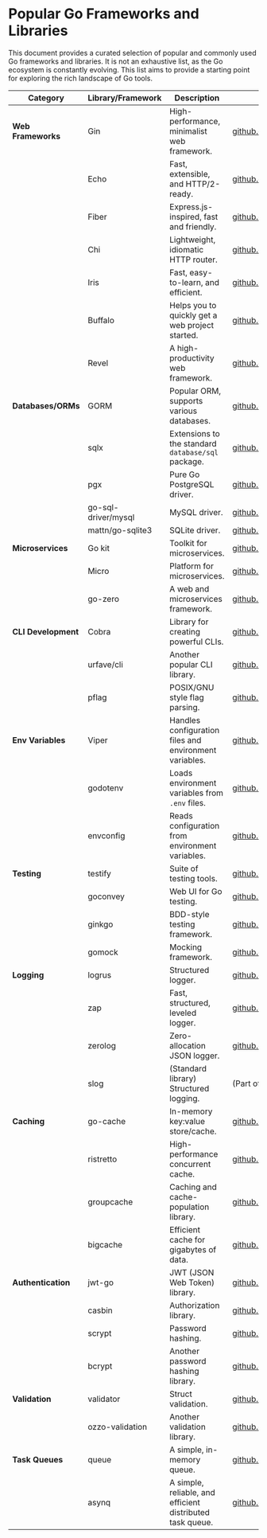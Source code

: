 # Popular Go Frameworks and Libraries

This document provides a curated selection of popular and commonly used Go frameworks and libraries. It is not an exhaustive list, as the Go ecosystem is constantly evolving. This list aims to provide a starting point for exploring the rich landscape of Go tools.

| Category            | Library/Framework   | Description                                               | Repository                                                                   |
|---------------------|---------------------|-----------------------------------------------------------|------------------------------------------------------------------------------|
| **Web Frameworks**  | Gin                 | High-performance, minimalist web framework.               | [github.com/gin-gonic/gin](github.com/gin-gonic/gin)                         |
|                     | Echo                | Fast, extensible, and HTTP/2-ready.                       | [github.com/labstack/echo](github.com/labstack/echo)                         |
|                     | Fiber               | Express.js-inspired, fast and friendly.                   | [github.com/gofiber/fiber](github.com/gofiber/fiber)                         |
|                     | Chi                 | Lightweight, idiomatic HTTP router.                       | [github.com/go-chi/chi](github.com/go-chi/chi)                               |
|                     | Iris                | Fast, easy-to-learn, and efficient.                       | [github.com/kataras/iris](github.com/kataras/iris)                           |
|                     | Buffalo             | Helps you to quickly get a web project started.           | [github.com/gobuffalo/buffalo](github.com/gobuffalo/buffalo)                 |
|                     | Revel               | A high-productivity web framework.                        | [github.com/revel/revel](github.com/revel/revel)                             |
| **Databases/ORMs**  | GORM                | Popular ORM, supports various databases.                  | [github.com/go-gorm/gorm](github.com/go-gorm/gorm)                           |
|                     | sqlx                | Extensions to the standard `database/sql` package.        | [github.com/jmoiron/sqlx](github.com/jmoiron/sqlx)                           |
|                     | pgx                 | Pure Go PostgreSQL driver.                                | [github.com/jackc/pgx](github.com/jackc/pgx)                                 |
|                     | go-sql-driver/mysql | MySQL driver.                                             | [github.com/go-sql-driver/mysql](github.com/go-sql-driver/mysql)             |
|                     | mattn/go-sqlite3    | SQLite driver.                                            | [github.com/mattn/go-sqlite3](github.com/mattn/go-sqlite3)                   |
| **Microservices**   | Go kit              | Toolkit for microservices.                                | [github.com/go-kit/kit](github.com/go-kit/kit)                               |
|                     | Micro               | Platform for microservices.                               | [github.com/micro/micro](github.com/micro/micro)                             |
|                     | go-zero             | A web and microservices framework.                        | [github.com/zeromicro/go-zero](github.com/zeromicro/go-zero)                 |
| **CLI Development** | Cobra               | Library for creating powerful CLIs.                       | [github.com/spf13/cobra](github.com/spf13/cobra)                             |
|                     | urfave/cli          | Another popular CLI library.                              | [github.com/urfave/cli](github.com/urfave/cli)                               |
|                     | pflag               | POSIX/GNU style flag parsing.                             | [github.com/spf13/pflag](github.com/spf13/pflag)                             |
| **Env Variables**   | Viper               | Handles configuration files and environment variables.    | [github.com/spf13/viper](github.com/spf13/viper)                             |
|                     | godotenv            | Loads environment variables from `.env` files.            | [github.com/joho/godotenv](github.com/joho/godotenv)                         |
|                     | envconfig           | Reads configuration from environment variables.           | [github.com/kelseyhightower/envconfig](github.com/kelseyhightower/envconfig) |
| **Testing**         | testify             | Suite of testing tools.                                   | [github.com/stretchr/testify](github.com/stretchr/testify)                   |
|                     | goconvey            | Web UI for Go testing.                                    | [github.com/smartystreets/goconvey](github.com/smartystreets/goconvey)       |
|                     | ginkgo              | BDD-style testing framework.                              | [github.com/onsi/ginkgo](github.com/onsi/ginkgo)                             |
|                     | gomock              | Mocking framework.                                        | [github.com/golang/mock](github.com/golang/mock)                             |
| **Logging**         | logrus              | Structured logger.                                        | [github.com/sirupsen/logrus](github.com/sirupsen/logrus)                     |
|                     | zap                 | Fast, structured, leveled logger.                         | [github.com/uber-go/zap](github.com/uber-go/zap)                             |
|                     | zerolog             | Zero-allocation JSON logger.                              | [github.com/rs/zerolog](github.com/rs/zerolog)                               |
|                     | slog                | (Standard library) Structured logging.                    | (Part of the standard library)                                               |
| **Caching**         | go-cache            | In-memory key:value store/cache.                          | [github.com/patrickmn/go-cache](github.com/patrickmn/go-cache)               |
|                     | ristretto           | High-performance concurrent cache.                        | [github.com/dgraph-io/ristretto](github.com/dgraph-io/ristretto)             |
|                     | groupcache          | Caching and cache-population library.                     | [github.com/golang/groupcache](github.com/golang/groupcache)                 |
|                     | bigcache            | Efficient cache for gigabytes of data.                    | [github.com/allegro/bigcache](github.com/allegro/bigcache)                   |
| **Authentication**  | jwt-go              | JWT (JSON Web Token) library.                             | [github.com/golang-jwt/jwt](github.com/golang-jwt/jwt)                       |
|                     | casbin              | Authorization library.                                    | [github.com/casbin/casbin](github.com/casbin/casbin)                         |
|                     | scrypt              | Password hashing.                                         | [github.com/dchest/scrypt](github.com/dchest/scrypt)                         |
|                     | bcrypt              | Another password hashing library.                         | [github.com/go-crypt/bcrypt](github.com/go-crypt/bcrypt)                     |
| **Validation**      | validator           | Struct validation.                                        | [github.com/go-playground/validator](github.com/go-playground/validator)     |
|                     | ozzo-validation     | Another validation library.                               | [github.com/go-ozzo/ozzo-validation](github.com/go-ozzo/ozzo-validation)     |
| **Task Queues**     | queue               | A simple, in-memory queue.                                | [github.com/go-queue/queue](github.com/go-queue/queue)                       |
|                     | asynq               | A simple, reliable, and efficient distributed task queue. | [github.com/hibiken/asynq](github.com/hibiken/asynq)                         |
